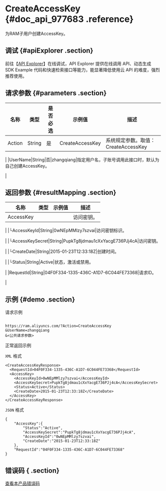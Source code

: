 # CreateAccessKey {#doc_api_977683 .reference}

为RAM子用户创建AccessKey。

## 调试 {#apiExplorer .section}

前往【[API Explorer](https://api.aliyun.com/#product=Ram&api=CreateAccessKey)】在线调试，API Explorer 提供在线调用 API、动态生成 SDK Example 代码和快速检索接口等能力，能显著降低使用云 API 的难度，强烈推荐使用。

## 请求参数 {#parameters .section}

|名称|类型|是否必选|示例值|描述|
|--|--|----|---|--|
|Action|String|是|CreateAccessKey|系统规定参数。取值：CreateAccessKey

 |
|UserName|String|否|zhangqiang|指定用户名，子账号调用此接口时，默认为自己创建AccessKey。

 |

## 返回参数 {#resultMapping .section}

|名称|类型|示例值|描述|
|--|--|---|--|
|AccessKey| | |访问密钥。

 |
|└AccessKeyId|String|0wNEpMMlzy7szvai|访问密钥标识。

 |
|└AccessKeySecret|String|PupkTg8jdmau1cXxYacgE736PJj4cA|访问密钥。

 |
|└CreateDate|String|2015-01-23T12:33:18Z|创建时间。

 |
|└Status|String|Active|状态，激活或禁用。

 |
|RequestId|String|04F0F334-1335-436C-A1D7-6C044FE73368|请求ID。

 |

## 示例 {#demo .section}

请求示例

``` {#request_demo}

https://ram.aliyuncs.com/?Action=CreateAccessKey
&UserName=zhangqiang
&<公共请求参数>

```

正常返回示例

`XML` 格式

``` {#xml_return_success_demo}
<CreateAccessKeyResponse>
  <RequestId>04F0F334-1335-436C-A1D7-6C044FE73368</RequestId>
  <AccessKey>
    <AccessKeyId>0wNEpMMlzy7szvai</AccessKeyId>
    <AccessKeySecret>PupkTg8jdmau1cXxYacgE736PJj4cA</AccessKeySecret>
    <Status>Active</Status>
    <CreateDate>2015-01-23T12:33:18Z</CreateDate>
  </AccessKey>
</CreateAccessKeyResponse>

```

`JSON` 格式

``` {#json_return_success_demo}
{
	"AccessKey":{
		"Status":"Active",
		"AccessKeySecret":"PupkTg8jdmau1cXxYacgE736PJj4cA",
		"AccessKeyId":"0wNEpMMlzy7szvai",
		"CreateDate":"2015-01-23T12:33:18Z"
	},
	"RequestId":"04F0F334-1335-436C-A1D7-6C044FE73368"
}
```

## 错误码 { .section}

[查看本产品错误码](https://error-center.aliyun.com/status/product/Ram)

